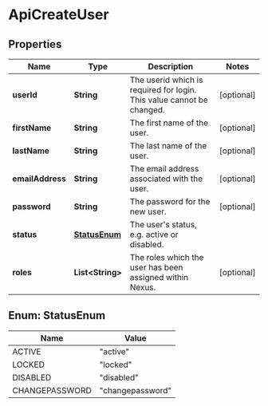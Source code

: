 
# ApiCreateUser

## Properties
Name | Type | Description | Notes
------------ | ------------- | ------------- | -------------
**userId** | **String** | The userid which is required for login. This value cannot be changed. |  [optional]
**firstName** | **String** | The first name of the user. |  [optional]
**lastName** | **String** | The last name of the user. |  [optional]
**emailAddress** | **String** | The email address associated with the user. |  [optional]
**password** | **String** | The password for the new user. |  [optional]
**status** | [**StatusEnum**](#StatusEnum) | The user&#39;s status, e.g. active or disabled. | 
**roles** | **List&lt;String&gt;** | The roles which the user has been assigned within Nexus. |  [optional]


<a name="StatusEnum"></a>
## Enum: StatusEnum
Name | Value
---- | -----
ACTIVE | &quot;active&quot;
LOCKED | &quot;locked&quot;
DISABLED | &quot;disabled&quot;
CHANGEPASSWORD | &quot;changepassword&quot;



